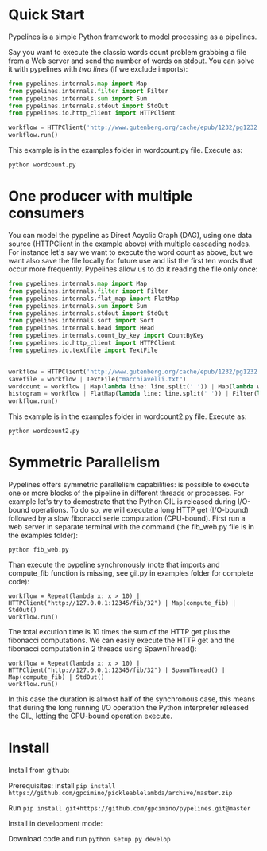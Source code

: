 Quick Start
===========

Pypelines is a simple Python framework to model processing as a pipelines. 

Say you want to execute the classic words count problem grabbing a file from a Web server and send the number of words on stdout. 
You can solve it with pypelines with *two lines* (if we exclude imports):


```python
from pypelines.internals.map import Map
from pypelines.internals.filter import Filter
from pypelines.internals.sum import Sum
from pypelines.internals.stdout import StdOut
from pypelines.io.http_client import HTTPClient

workflow = HTTPClient('http://www.gutenberg.org/cache/epub/1232/pg1232.txt', readlines=True) | Filter(lambda line: line != "") | Map(lambda line: line.split(' ')) | Map(lambda words: len(words))  | Sum() | StdOut()
workflow.run()
```

This example is in the examples folder in wordcount.py file. Execute as:

```
python wordcount.py
```

One producer with multiple consumers
====================================
You can model the pypeline as Direct Acyclic Graph (DAG), using one data source (HTTPClient in the example above) with multiple cascading nodes.
For instance let's say we want to execute the word count as above, but we want also save the file locally for future use and list the first ten words that occur more frequently.
Pypelines allow us to do it reading the file only once:

```python
from pypelines.internals.map import Map
from pypelines.internals.filter import Filter
from pypelines.internals.flat_map import FlatMap
from pypelines.internals.sum import Sum
from pypelines.internals.stdout import StdOut
from pypelines.internals.sort import Sort
from pypelines.internals.head import Head
from pypelines.internals.count_by_key import CountByKey
from pypelines.io.http_client import HTTPClient
from pypelines.io.textfile import TextFile


workflow = HTTPClient('http://www.gutenberg.org/cache/epub/1232/pg1232.txt', readlines=True) | Filter(lambda line: line != "")
savefile = workflow | TextFile("macchiavelli.txt")
wordcount = workflow | Map(lambda line: line.split(' ')) | Map(lambda words: len(words))  | Sum() | StdOut()
histogram = workflow | FlatMap(lambda line: line.split(' ')) | Filter(lambda word: word != "") | Map(lambda word: (word, 1)) | CountByKey() | Sort(key_func=lambda data: data[1], reverse=True) | Head(10) | StdOut()
workflow.run()
```

This example is in the examples folder in wordcount2.py file. Execute as:

```
python wordcount2.py
```

Symmetric Parallelism
=====================
Pypelines offers symmetric parallelism capabilities: is possible to execute one or more blocks of
the pipeline in different threads or processes. 
For example let's try to demostrate that the Python GIL is released during I/O-bound operations.
To do so, we will execute a long HTTP get (I/O-bound) followed by a slow fibonacci serie computation (CPU-bound).
First run a web server in separate terminal with the command (the fib_web.py file is in the examples folder):

```
python fib_web.py
```

Than execute the pypeline synchronously (note that imports and compute_fib function is missing, see gil.py in examples folder for complete code):

```
workflow = Repeat(lambda x: x > 10) | HTTPClient("http://127.0.0.1:12345/fib/32") | Map(compute_fib) | StdOut()
workflow.run()
```

The total excution time is 10 times the sum of the HTTP get plus the fibonacci computations.
We can easily execute the HTTP get and the fibonacci computation in 2 threads using SpawnThread():

```
workflow = Repeat(lambda x: x > 10) | HTTPClient("http://127.0.0.1:12345/fib/32") | SpawnThread() |  Map(compute_fib) | StdOut()
workflow.run()
```

In this case the duration is almost half of the synchronous case, this means that during the long running I/O operation the Python interpreter released the GIL, letting the CPU-bound operation execute.



Install
========

Install from github:

Prerequisites: install `pip install https://github.com/gpcimino/pickleablelambda/archive/master.zip`


Run `pip install git+https://github.com/gpcimino/pypelines.git@master`

Install in development mode:

Download code and run `python setup.py develop`

